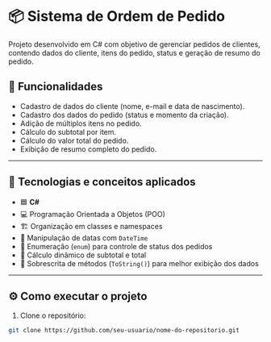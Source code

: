 # 📦 Sistema de Ordem de Pedido

Projeto desenvolvido em C# com objetivo de gerenciar pedidos de clientes, contendo dados do cliente, itens do pedido, status e geração de resumo do pedido.

## 🚀 Funcionalidades

- Cadastro de dados do cliente (nome, e-mail e data de nascimento).
- Cadastro dos dados do pedido (status e momento da criação).
- Adição de múltiplos itens no pedido.
- Cálculo do subtotal por item.
- Cálculo do valor total do pedido.
- Exibição de resumo completo do pedido.

---

## 🧠 Tecnologias e conceitos aplicados

- 🟦 **C#**
- 💻 Programação Orientada a Objetos (POO)
- 🏗️ Organização em classes e namespaces
- 📅 Manipulação de datas com `DateTime`
- 🔢 Enumeração (`enum`) para controle de status dos pedidos
- 🧮 Cálculo dinâmico de subtotal e total
- 📃 Sobrescrita de métodos (`ToString()`) para melhor exibição dos dados

---

## ⚙️ Como executar o projeto

1. Clone o repositório:
```bash
git clone https://github.com/seu-usuario/nome-do-repositorio.git
